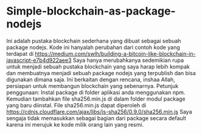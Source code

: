 # Simple-blockchain-as-package-nodejs
Ini adalah pustaka blockchain sederhana yang dibuat sebagai sebuah package nodejs.
Kode ini hanyalah perubahan dari contoh kode yang terdapat di https://medium.com/swlh/building-a-bitcoin-like-blockchain-in-javascript-e7b4d922aee3
Saya hanya merubahkanya sedemikian rupa untuk menjadi sebuah pustaka blockchain yang saya harap lebih kompak dan membuatnya menjadi sebuah package nodejs yang terpublish dan bisa digunakan dimana saja.
Ini berkaitan dengan rencana, inshaa Allah, persiapan untuk membangun blockchain yang sebenarnya. 
Petunjuk penggunaan:
Instal package di folder aplikasi anda menggunakan npm.
Kemudian tambahkan file sha256.min.js di dalam folder modul package yang baru diinstal.
File sha256.min.js dapat diperoleh di https://cdnjs.cloudflare.com/ajax/libs/js-sha256/0.9.0/sha256.min.js
Saya sengaja tidak memasukkan sebagai bagian dari package secara default karena ini merujuk ke kode milik orang lain yang resmi.
